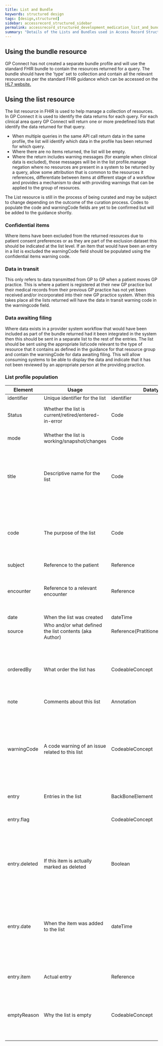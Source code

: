 ```yaml
---
title: List and Bundle
keywords: structured design
tags: [design,structured]
sidebar: accessrecord_structured_sidebar
permalink: accessrecord_structured_development_medication_list_and_bundle.html
summary: "Details of the Lists and Bundles used in Access Record Structured"
---
```

## Using the bundle resource

GP Connect has not created a separate bundle profile and will use the standard FHIR bundle to contain the resources returned for a query. The bundle should have the 'type' set to collection and contain all the relevant resources as per the standard FHIR guidance which can be accessed on the [HL7 website.](http://hl7.org/fhir/bundle.html) 

## Using the list resource

The list resource in FHIR is used to help manage a collection of resources. In GP Connect it is used to identify the data returns for each query. For each clinical area  query GP Connect will return one or more predefined lists that identify the data returned for that query.

- When multiple queries in the same API call return data in the same profile, the list will identify which data in the profile has been returned for which query.
- Where there are no items returned, the list will be empty.
- Where the return includes warning messages (for example when clinical data is excluded), those messages will be in the list profile.manage negation where no resources are present in a system to be returned by a query, allow some attribution that is common to the resources it references, differentiate between items at different stage of a workflow and provides a mechanism to deal with providing warnings that can be applied to the group of resources.



The List resource is still in the process of being curated and may be subject to change depending on the outcome of the curation process. Codes to populate the code and warningCode fields are yet to be confirmed but will be added to the guidance shortly.

### Confidential items

Where items have been excluded from the returned resources due to patient consent preferences or as they are part of the exclusion dataset this should be indicated at the list level. If an item that would have been an entry in a list is excluded the warningCode field should be populated using the confidential items warning code.

### Data in transit

This only refers to data transmitted from GP to GP when a patient moves GP practice. This is where a patient is registered at their new GP practice but their medical records from their previous GP practice has not yet been received and/or incorporated into their new GP practice system. When this takes place all the lists returned will have the data in transit warning code in the warningcode field.

### Data awaiting filing

Where data exists in a provider system workflow that would have been included as part of the bundle returned had it been integrated in the system then this should be sent in a separate list to the rest of the entries. The list should be sent using the appropriate list\code relevant to the type of resource that it contains as defined in the guidance for that resource group and contain the warningCode for data awaiting filing.
This will allow consuming systems to be able to display the data and indicate that it has not been reviewed by an appropriate person at the providing practice.

### List profile population
 
| Element  |Usage |Datatype   |Optionality|Guidance 
|---|---|---|---|---
|identifier|Unique identifier for the list|identifier|O||
|Status|Whether the list is current/retired/entered-in-error|Code|M|'current' for all lists to be used in GP Connect |
|mode|Whether the list is working/snapshot/changes|Code|M|Fixed value of 'snapshot' for GP Connect|
|title|Descriptive name for the list|Code|O|To use PRSB SNOMED CT ref set of codes and corresponding human readable description in string
|code|The purpose of the list|Code|M|The relevant code is specified in the guidance for each of the profiles. (list of codes to be confirmed) 
|subject|Reference to the patient|Reference|M|
|encounter|Reference to a relevant encounter|Reference|O|DO NOT USE - items in lists in GP Connect may be relevant to multiple encounters.
|date|When the list was created|dateTime|O|
|source|Who and/or what defined the list contents (aka Author) |Reference(Pratitioner/Patient/Device)|O|
|orderedBy|What order the list has|CodeableConcept|O|As the data where lists are being used in GP Connect is structured it is simple for the consumer to put it in an order
|note|Comments about this list|Annotation|R|
|warningCode|A code warning of an issue related to this list|CodeableConcept|R|This extension is used to capture warnings that the list may be incomplete as data has been excluded due to confidentiality or may be missing due to data being in transit.
|entry|Entries in the list|BackBoneElement|R|
|entry.flag||CodeableConcept|O|DO NOT USE - no use defined in the current version of GP Connect
|entry.deleted|If this item is actually marked as deleted|Boolean|O|DO NOT USE - deleted items should not be returned by providers as part of GP Connect
|entry.date|When the item was added to the list|dateTime|O|As GP Connect represents a snapshot at the time the request was made by the consuming system this is not required to be populated
|entry.item|Actual entry|Reference|R|Reference to the item that is part of the list
|emptyReason|Why the list is empty|CodeableConcept|R|A null flavour of noContent should be used if a query returns no results to enter into a list.
